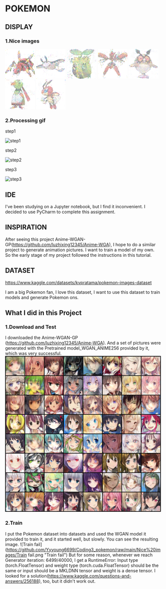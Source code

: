 # POKEMON
## DISPLAY
### 1.Nice images
![4562](https://github.com/Yyyoung6699/Coding3_pokemon/raw/main/Nice%20images/4562.png "4562")
![4563](https://github.com/Yyyoung6699/Coding3_pokemon/raw/main/Nice%20images/4563.png "4563")
![4686](https://github.com/Yyyoung6699/Coding3_pokemon/raw/main/Nice%20images/4686.png "4686")
![4732](https://github.com/Yyyoung6699/Coding3_pokemon/raw/main/Nice%20images/4732.png "4732")
![4849](https://github.com/Yyyoung6699/Coding3_pokemon/raw/main/Nice%20images/4849.png "4849")
![4947](https://github.com/Yyyoung6699/Coding3_pokemon/raw/main/Nice%20images/4947.png "4947")
![4999](https://github.com/Yyyoung6699/Coding3_pokemon/raw/main/Nice%20images/4999.png "4999")
### 2.Processing gif
step1

![step1](https://github.com/Yyyoung6699/Coding3_pokemon/raw/main/gif/step1.gif "step1")

step2

![step2](https://github.com/Yyyoung6699/Coding3_pokemon/raw/main/gif/step2.gif "step2")

step3

![step3](https://github.com/Yyyoung6699/Coding3_pokemon/raw/main/gif/step3.gif "step3")
## IDE
I've been studying on a Jupyter notebook, but I find it inconvenient. I decided to use PyCharm to complete this assignment.

## INSPIRATION
After seeing this project Anime-WGAN-GP(https://github.com/luzhixing12345/Anime-WGA), I hope to do a similar project to generate animation pictures. I want to train a model of my own. So the early stage of my project followed the instructions in this tutorial.

## DATASET
https://www.kaggle.com/datasets/kvpratama/pokemon-images-dataset

I am a big Pokemon fan, I love this dataset, I want to use this dataset to train models and generate Pokemon ons.

## What I did in this Project
### 1.Download and Test
I downloaded the Anime-WGAN-GP (https://github.com/luzhixing12345/Anime-WGA). And a set of pictures were generated with the Pretrained model_WGAN_ANIME256 provided by it, which was very successful.
![WGAN](https://github.com/Yyyoung6699/Coding3_pokemon/raw/main/Nice%20images/WGAN.png "WGAN")
### 2.Train
I put the Pokemon dataset into datasets and used the WGAN model it provided to train it, and it started well, but slowly. You can see the resulting image. 
![Train fail](https://github.com/Yyyoung6699/Coding3_pokemon/raw/main/Nice%20images/Train fail.png "Train fail")
But for some reason, whenever we reach Generator iteration: 6499/40000, I get a RuntimeError: Input type (torch.FloatTensor) and weight type (torch.cuda.FloatTensor) should be the same or input should be a MKLDNN  tensor and weight is a dense tensor. I looked for a solution(https://www.kaggle.com/questions-and-answers/256188), too, but it didn't work out. 

